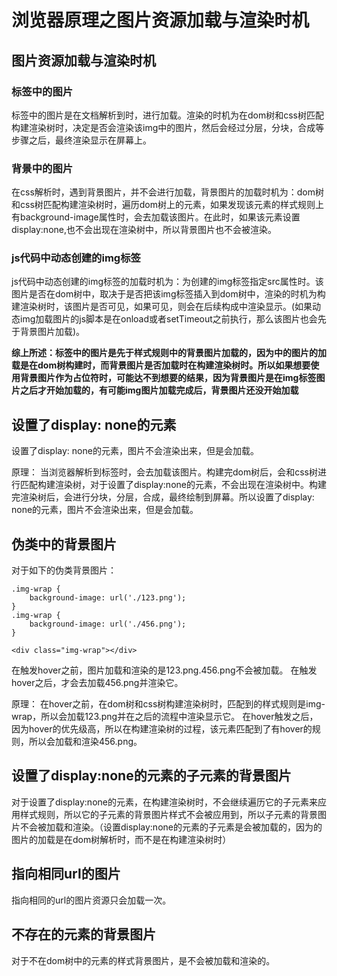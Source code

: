 浏览器原理之图片资源加载与渲染时机
==============================

## 图片资源加载与渲染时机

### <img>标签中的图片
<img>标签中的图片是在文档解析到时，进行加载。渲染的时机为在dom树和css树匹配构建渲染树时，决定是否会渲染该img中的图片，然后会经过分层，分块，合成等步骤之后，最终渲染显示在屏幕上。

### 背景中的图片
在css解析时，遇到背景图片，并不会进行加载，背景图片的加载时机为：dom树和css树匹配构建渲染树时，遍历dom树上的元素，如果发现该元素的样式规则上有background-image属性时，会去加载该图片。在此时，如果该元素设置display:none,也不会出现在渲染树中，所以背景图片也不会被渲染。

### js代码中动态创建的img标签
js代码中动态创建的img标签的加载时机为：为创建的img标签指定src属性时。该图片是否在dom树中，取决于是否把该img标签插入到dom树中，渲染的时机为构建渲染树时，该图片是否可见，如果可见，则会在后续构成中渲染显示。(如果动态img加载图片的js脚本是在onload或者setTimeout之前执行，那么该图片也会先于背景图片加载)。

**综上所述：<img>标签中的图片是先于样式规则中的背景图片加载的，因为<img>中的图片的加载是在dom树构建时，而背景图片是否加载时在构建渲染树时。所以如果想要使用背景图片作为占位符时，可能达不到想要的结果，因为背景图片是在img标签图片之后才开始加载的，有可能img图片加载完成后，背景图片还没开始加载**

## 设置了display: none的元素

设置了display: none的元素，图片不会渲染出来，但是会加载。

原理：
当浏览器解析到<img>标签时，会去加载该图片。构建完dom树后，会和css树进行匹配构建渲染树，对于设置了display:none的元素，不会出现在渲染树中。构建完渲染树后，会进行分块，分层，合成，最终绘制到屏幕。所以设置了display: none的元素，图片不会渲染出来，但是会加载。

## 伪类中的背景图片
对于如下的伪类背景图片：
```
.img-wrap {
	background-image: url('./123.png');
}
.img-wrap {
	background-image: url('./456.png');
}

<div class="img-wrap"></div>
```
在触发hover之前，图片加载和渲染的是123.png.456.png不会被加载。
在触发hover之后，才会去加载456.png并渲染它。

原理：
在hover之前，在dom树和css树构建渲染树时，匹配到的样式规则是img-wrap，所以会加载123.png并在之后的流程中渲染显示它。
在hover触发之后，因为hover的优先级高，所以在构建渲染树的过程，该元素匹配到了有hover的规则，所以会加载和渲染456.png。

## 设置了display:none的元素的子元素的背景图片
对于设置了display:none的元素，在构建渲染树时，不会继续遍历它的子元素来应用样式规则，所以它的子元素的背景图片样式不会被应用到，所以子元素的背景图片不会被加载和渲染。（设置display:none的元素的<img>子元素是会被加载的，因为<img>的图片的加载是在dom树解析时，而不是在构建渲染树时）

## 指向相同url的图片
指向相同的url的图片资源只会加载一次。

## 不存在的元素的背景图片
对于不在dom树中的元素的样式背景图片，是不会被加载和渲染的。